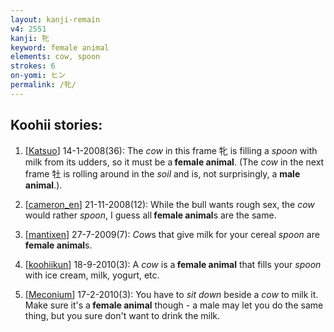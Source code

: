 ```yaml
---
layout: kanji-remain
v4: 2551
kanji: 牝
keyword: female animal
elements: cow, spoon
strokes: 6
on-yomi: ヒン
permalink: /牝/
---
```


## Koohii stories: 

1) [<a href="http://kanji.koohii.com/profile/Katsuo">Katsuo</a>] 14-1-2008(36): The <em>cow</em> in this frame 牝 is filling a <em>spoon</em> with milk from its udders, so it must be a<strong> female animal</strong>. (The <em>cow</em> in the next frame 牡 is rolling around in the <em>soil</em> and is, not surprisingly, a <strong>male animal</strong>.).

2) [<a href="http://kanji.koohii.com/profile/cameron_en">cameron_en</a>] 21-11-2008(12): While the bull wants rough sex, the <em>cow</em> would rather <em>spoon</em>, I guess all<strong> female animal</strong>s are the same.

3) [<a href="http://kanji.koohii.com/profile/mantixen">mantixen</a>] 27-7-2009(7): <em>Cow</em>s that give milk for your cereal <em>spoon</em> are<strong> female animal</strong>s.

4) [<a href="http://kanji.koohii.com/profile/koohiikun">koohiikun</a>] 18-9-2010(3): A <em>cow</em> is a<strong> female animal</strong> that fills your <em>spoon</em> with ice cream, milk, yogurt, etc.

5) [<a href="http://kanji.koohii.com/profile/Meconium">Meconium</a>] 17-2-2010(3): You have to <em>sit down</em> beside a <em>cow</em> to milk it. Make sure it&#039;s a<strong> female animal</strong> though - a male may let you do the same thing, but you sure don&#039;t want to drink the milk.

